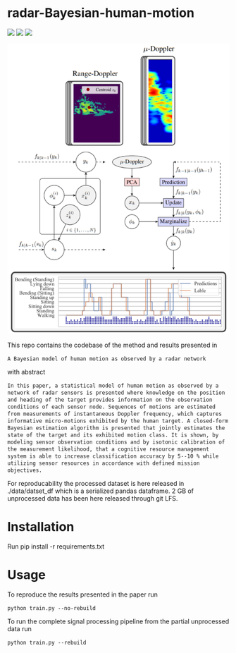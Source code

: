 # radar-Bayesian-human-motion
![](https://img.shields.io/badge/python-v3.7-blue) ![](https://shields.io/badge/license-Apache-blue) ![](https://img.shields.io/badge/Cognative-Radar-brightgreen)

![](images/diagram.png)

This repo contains the codebase of the method and results presented in 

    A Bayesian model of human motion as observed by a radar network

with abstract

    In this paper, a statistical model of human motion as observed by a network of radar sensors is presented where knowledge on the position and heading of the target provides information on the observation conditions of each sensor node. Sequences of motions are estimated from measurements of instantaneous Doppler frequency, which captures informative micro-motions exhibited by the human target. A closed-form Bayesian estimation algorithm is presented that jointly estimates the state of the target and its exhibited motion class. It is shown, by modeling sensor observation conditions and by isotonic calibration of the measurement likelihood, that a cognitive resource management system is able to increase classification accuracy by 5--10 % while utilizing sensor resources in accordance with defined mission objectives.

For reproducability the processed dataset is here released in ./data/datset_df which is a serialized pandas dataframe. 2 GB of unprocessed data has been here released through git LFS.

# Installation
Run 
    pip install -r requirements.txt

# Usage

To reproduce the results presented in the paper run

    python train.py --no-rebuild

To run the complete signal processing pipeline from the partial unprocessed data run

    python train.py --rebuild
